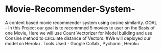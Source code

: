 # Movie-Recommender-System-
A content based movie recommender system using cosine similarity.
GOAL - In this Project our goal is to recommned 5 movies to user on the Basis of one Movie, Here we will use Count Vectorizer for Model building and use Consine method to calculate distance of Vectors. 
#We will deployed our model on Heroku . 
Tools Used - Google Collab , Pycharm , Heroku 
